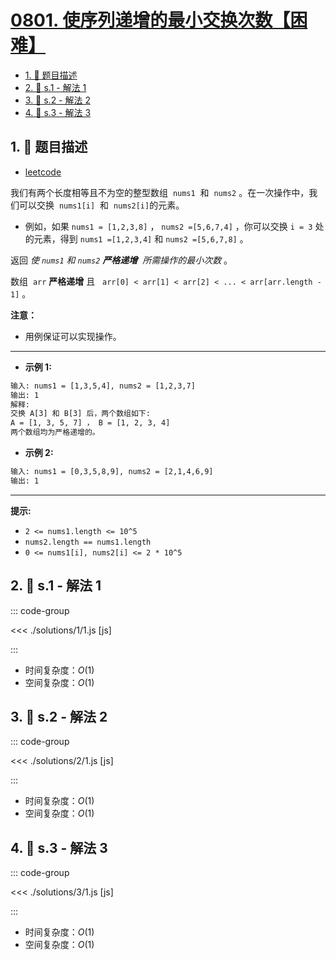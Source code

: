 # [0801. 使序列递增的最小交换次数【困难】](https://github.com/tnotesjs/TNotes.leetcode/tree/main/notes/0801.%20%E4%BD%BF%E5%BA%8F%E5%88%97%E9%80%92%E5%A2%9E%E7%9A%84%E6%9C%80%E5%B0%8F%E4%BA%A4%E6%8D%A2%E6%AC%A1%E6%95%B0%E3%80%90%E5%9B%B0%E9%9A%BE%E3%80%91)

<!-- region:toc -->

- [1. 📝 题目描述](#1--题目描述)
- [2. 🎯 s.1 - 解法 1](#2--s1---解法-1)
- [3. 🎯 s.2 - 解法 2](#3--s2---解法-2)
- [4. 🎯 s.3 - 解法 3](#4--s3---解法-3)

<!-- endregion:toc -->

## 1. 📝 题目描述

- [leetcode](https://leetcode.cn/problems/minimum-swaps-to-make-sequences-increasing/)

我们有两个长度相等且不为空的整型数组  `nums1`  和  `nums2` 。在一次操作中，我们可以交换  `nums1[i]`  和  `nums2[i]`的元素。

- 例如，如果 `nums1 = [1,2,3,8]` ， `nums2 =[5,6,7,4]` ，你可以交换 `i = 3` 处的元素，得到 `nums1 =[1,2,3,4]` 和 `nums2 =[5,6,7,8]` 。

返回 _使 `nums1` 和 `nums2` **严格递增**  所需操作的最小次数_ 。

数组  `arr` **严格递增** 且   `arr[0] < arr[1] < arr[2] < ... < arr[arr.length - 1]` 。

**注意：**

- 用例保证可以实现操作。

---

- **示例 1:**

```txt
输入: nums1 = [1,3,5,4], nums2 = [1,2,3,7]
输出: 1
解释:
交换 A[3] 和 B[3] 后，两个数组如下:
A = [1, 3, 5, 7] ， B = [1, 2, 3, 4]
两个数组均为严格递增的。
```

- **示例 2:**

```txt
输入: nums1 = [0,3,5,8,9], nums2 = [2,1,4,6,9]
输出: 1
```

---

**提示:**

- `2 <= nums1.length <= 10^5`
- `nums2.length == nums1.length`
- `0 <= nums1[i], nums2[i] <= 2 * 10^5`

## 2. 🎯 s.1 - 解法 1

::: code-group

<<< ./solutions/1/1.js [js]

:::

- 时间复杂度：$O(1)$
- 空间复杂度：$O(1)$

## 3. 🎯 s.2 - 解法 2

::: code-group

<<< ./solutions/2/1.js [js]

:::

- 时间复杂度：$O(1)$
- 空间复杂度：$O(1)$

## 4. 🎯 s.3 - 解法 3

::: code-group

<<< ./solutions/3/1.js [js]

:::

- 时间复杂度：$O(1)$
- 空间复杂度：$O(1)$
